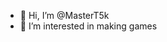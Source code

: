 - 👋 Hi, I’m @MasterT5k
- 👀 I’m interested in making games

<!---
MasterT5k/MasterT5k is a ✨ special ✨ repository because its `README.md` (this file) appears on your GitHub profile.
You can click the Preview link to take a look at your changes.
--->
